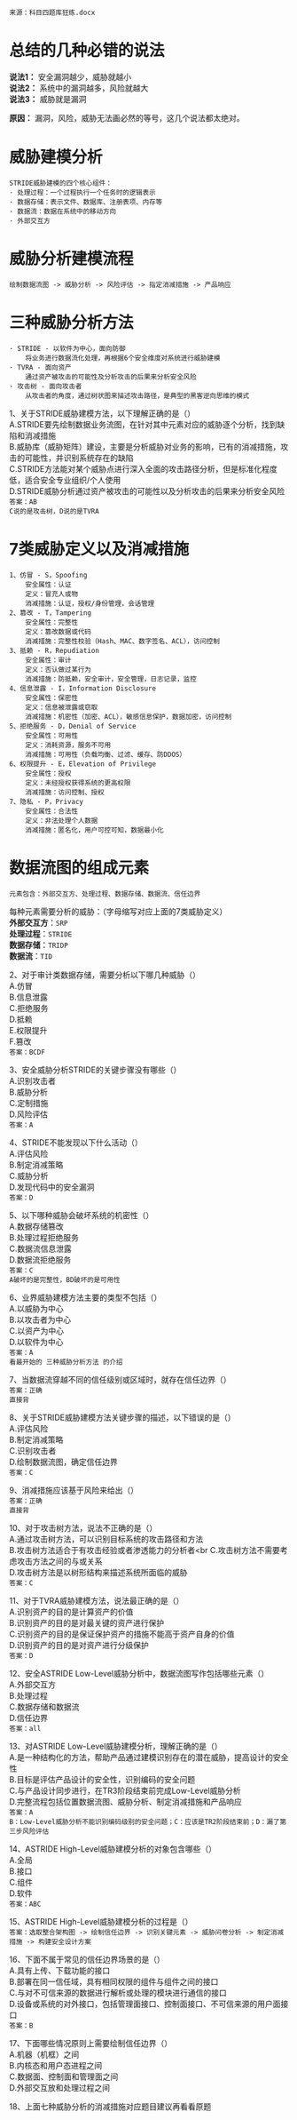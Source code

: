 `来源：科目四题库狂练.docx`

# 总结的几种必错的说法

**说法1：** 安全漏洞越少，威胁就越小<br>
**说法2：** 系统中的漏洞越多，风险就越大<br>
**说法3：** 威胁就是漏洞<br>

**原因：** 漏洞，风险，威胁无法画必然的等号，这几个说法都太绝对。

# 威胁建模分析

```
STRIDE威胁建模的四个核心组件：
· 处理过程：一个过程执行一个任务时的逻辑表示
· 数据存储：表示文件、数据库、注册表项、内存等
· 数据流：数据在系统中的移动方向
· 外部交互方
```

# 威胁分析建模流程

```
绘制数据流图 -> 威胁分析 -> 风险评估 -> 指定消减措施 -> 产品响应
```

# 三种威胁分析方法

```
· STRIDE - 以软件为中心，面向防御
    将业务进行数据流化处理，再根据6个安全维度对系统进行威胁建模
· TVRA - 面向资产
    通过资产被攻击的可能性及分析攻击的后果来分析安全风险
· 攻击树 - 面向攻击者
    从攻击者的角度，通过树状图来描述攻击路径，是典型的黑客逆向思维的模式
```

1、关于STRIDE威胁建模方法，以下理解正确的是（）<br>
A.STRIDE要先绘制数据业务流图，在针对其中元素对应的威胁逐个分析，找到缺陷和消减措施<br>
B.威胁库（威胁矩阵）建设，主要是分析威胁对业务的影响，已有的消减措施，攻击的可能性，并识别系统存在的缺陷<br>
C.STRIDE方法能对某个威胁点进行深入全面的攻击路径分析，但是标准化程度低，适合安全专业组织/个人使用<br>
D.STRIDE威胁分析通过资产被攻击的可能性以及分析攻击的后果来分析安全风险<br>
`答案：AB`<br>
`C说的是攻击树，D说的是TVRA`

# 7类威胁定义以及消减措施

```
1、仿冒 - S，Spoofing
    安全属性：认证
    定义：冒充人或物
    消减措施：认证，授权/身份管理，会话管理
2、篡改 - T，Tampering
    安全属性：完整性
    定义：篡改数据或代码
    消减措施：完整性校验（Hash、MAC、数字签名、ACL），访问控制
3、抵赖 - R，Repudiation
    安全属性：审计
    定义：否认做过某行为
    消减措施：防抵赖，安全审计，安全管理，日志记录，监控
4、信息泄露 - I，Information Disclosure
    安全属性：保密性
    定义：信息被泄露或窃取
    消减措施：机密性（加密、ACL），敏感信息保护，数据加密，访问控制
5、拒绝服务 - D，Denial of Service
    安全属性：可用性
    定义：消耗资源，服务不可用
    消减措施：可用性（负载均衡、过滤、缓存、防DDOS）
6、权限提升 - E，Elevation of Privilege
    安全属性：授权
    定义：未经授权获得系统的更高权限
    消减措施：访问控制、授权
7、隐私 - P，Privacy
    安全属性：合法性
    定义：非法处理个人数据
    消减措施：匿名化，用户可控可知，数据最小化
```

# 数据流图的组成元素

```
元素包含：外部交互方、处理过程、数据存储、数据流、信任边界
```

每种元素需要分析的威胁：（字母缩写对应上面的7类威胁定义）<br>
**外部交互方**：`SRP`<br>
**处理过程**：`STRIDE`<br>
**数据存储**：`TRIDP`<br>
**数据流**：`TID`<br>

2、对于审计类数据存储，需要分析以下哪几种威胁（）<br>
A.仿冒<br>
B.信息泄露<br>
C.拒绝服务<br>
D.抵赖<br>
E.权限提升<br>
F.篡改<br>
`答案：BCDF`<br>

3、安全威胁分析STRIDE的关键步骤没有哪些（）<br>
A.识别攻击者<br>
B.威胁分析<br>
C.定制措施<br>
D.风险评估<br>
`答案：A`<br>

4、STRIDE不能发现以下什么活动（）<br>
A.评估风险<br>
B.制定消减策略<br>
C.威胁分析<br>
D.发现代码中的安全漏洞<br>
`答案：D`<br>

5、以下哪种威胁会破坏系统的机密性（）<br>
A.数据存储篡改<br>
B.处理过程拒绝服务<br>
C.数据流信息泄露<br>
D.数据流拒绝服务<br>
`答案：C`<br>
`A破坏的是完整性，BD破坏的是可用性`

6、业界威胁建模方法主要的类型不包括（）<br>
A.以威胁为中心<br>
B.以攻击者为中心<br>
C.以资产为中心<br>
D.以软件为中心<br>
`答案：A`<br>
`看最开始的 三种威胁分析方法 的介绍`

7、当数据流穿越不同的信任级别或区域时，就存在信任边界（）<br>
`答案：正确`<br>
`直接背`

8、关于STRIDE威胁建模方法关键步骤的描述，以下错误的是（）<br>
A.评估风险<br>
B.制定消减策略<br>
C.识别攻击者<br>
D.绘制数据流图，确定信任边界<br>
`答案：C`<br>

9、消减措施应该基于风险来给出（）<br>
`答案：正确`<br>
`直接背`

10、对于攻击树方法，说法不正确的是（）<br>
A.通过攻击树方法，可以识别目标系统的攻击路径和方法<br>
B.攻击树方法适合于有攻击经验或者渗透能力的分析者<br
C.攻击树方法不需要考虑攻击方法之间的与或关系<br>
D.攻击树方法是以树形结构来描述系统所面临的威胁<br>
`答案：C`<br>

11、对于TVRA威胁建模方法，说法最正确的是（）<br>
A.识别资产的目的是计算资产的价值<br>
B.识别资产的目的是对最关键的资产进行保护<br>
C.识别资产的目的是保证保护资产的措施不能高于资产自身的价值<br>
D.识别资产的目的是对资产进行分级保护<br>
`答案：D`<br>

12、安全ASTRIDE Low-Level威胁分析中，数据流图写作包括哪些元素（）<br>
A.外部交互方<br>
B.处理过程<br>
C.数据存储和数据流<br>
D.信任边界<br>
`答案：all`<br>

13、对ASTRIDE Low-Level威胁建模分析，理解正确的是（）<br>
A.是一种结构化的方法，帮助产品通过建模识别存在的潜在威胁，提高设计的安全性<br>
B.目标是评估产品设计的安全性，识别编码的安全问题<br>
C.与产品设计同步进行，在TR3阶段结束前完成Low-Level威胁分析<br>
D.完整流程包括位置数据流图、威胁分析、制定消减措施和产品响应<br>
`答案：A`<br>
`B：Low-Level威胁分析不能识别编码级别的安全问题；C：应该是TR2阶段结束前；D：漏了第三步风险评估`

14、ASTRIDE High-Level威胁建模分析的对象包含哪些（）<br>
A.全局<br>
B.接口<br>
C.组件<br>
D.软件<br>
`答案：ABC`<br>

15、ASTRIDE High-Level威胁建模分析的过程是（）<br>
`答案：选取整合架构图 -> 绘制信任边界 -> 识别关键元素 -> 威胁问卷分析 -> 制定消减措施 -> 构建安全设计方案`

16、下面不属于常见的信任边界场景的是（）<br>
A.具有上传、下载功能的接口<br>
B.部署在同一信任域，具有相同权限的组件与组件之间的接口<br>
C.与对不可信来源的数据进行解析或处理的模块进行通信的接口<br>
D.设备或系统的对外接口，包括管理面接口、控制面接口、不可信来源的用户面接口<br>
`答案：B`<br>

17、下面哪些情况原则上需要绘制信任边界（）<br>
A.机器（机框）之间<br>
B.内核态和用户态进程之间<br>
C.数据面、控制面和管理面之间<br>
D.外部交互放和处理过程之间<br>

18、上面七种威胁分析的消减措施对应题目建议再看看原题